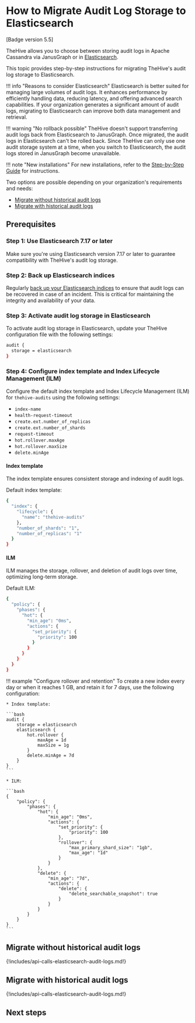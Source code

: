 # How to Migrate Audit Log Storage to Elasticsearch

[Badge version 5.5]

TheHive allows you to choose between storing audit logs in Apache Cassandra via JanusGraph or in [Elasticsearch](https://www.elastic.co/enterprise-search).

This topic provides step-by-step instructions for migrating TheHive's audit log storage to Elasticsearch.

!!! info "Reasons to consider Elasticsearch"
    Elasticsearch is better suited for managing large volumes of audit logs. It enhances performance by efficiently handling data, reducing latency, and offering advanced search capabilities. If your organization generates a significant amount of audit logs, migrating to Elasticsearch can improve both data management and retrieval.

!!! warning "No rollback possible"
    TheHive doesn't support transferring audit logs back from Elasticsearch to JanusGraph. Once migrated, the audit logs in Elasticsearch can't be rolled back. Since TheHive can only use one audit storage system at a time, when you switch to Elasticsearch, the audit logs stored in JanusGraph become unavailable.

!!! note "New installations"
    For new installations, refer to the [Step-by-Step Guide](../installation/step-by-step-installation-guide.md) for instructions.

Two options are possible depending on your organization's requirements and needs:

* [Migrate without historical audit logs](#migrate-without-historical-audit-logs)
* [Migrate with historical audit logs](#migrate-with-historical-audit-logs)

## Prerequisites

### Step 1: Use Elasticsearch 7.17 or later

Make sure you're using Elasticsearch version 7.17 or later to guarantee compatibility with TheHive's audit log storage.

### Step 2: Back up Elasticsearch indices

Regularly [back up your Elasticsearch indices](https://www.elastic.co/docs/deploy-manage/tools/snapshot-and-restore) to ensure that audit logs can be recovered in case of an incident. This is critical for maintaining the integrity and availability of your data.

### Step 3: Activate audit log storage in Elasticsearch

To activate audit log storage in Elasticsearch, update your TheHive configuration file with the following settings:

```bash
audit {
  storage = elasticsearch
}
```

### Step 4: Configure index template and Index Lifecycle Management (ILM)

Configure the default index template and Index Lifecycle Management (ILM) for `thehive-audits` using the following settings:

* `index-name`
* `health-request-timeout`
* `create.ext.number_of_replicas`
* `create.ext.number_of_shards`
* `request-timeout`
* `hot.rollover.maxAge`
* `hot.rollover.maxSize`
* `delete.minAge`

#### Index template

The index template ensures consistent storage and indexing of audit logs.

Default index template:

```bash
{
  "index": {
    "lifecycle": {
      "name": "thehive-audits"
    },
    "number_of_shards": "1",
    "number_of_replicas": "1"
  }
}
```

#### ILM

ILM manages the storage, rollover, and deletion of audit logs over time, optimizing long-term storage.

Default ILM:

```bash
{
  "policy": {
    "phases": {
      "hot": {
        "min_age": "0ms",
        "actions": {
          "set_priority": {
            "priority": 100
          }
        }
      }
    }
  }
}
```

!!! example "Configure rollover and retention"
    To create a new index every day or when it reaches 1 GB, and retain it for 7 days, use the following configuration:

    * Index template:

    ```bash
    audit {
        storage = elasticsearch
        elasticsearch {
            hot.rollover {
                maxAge = 1d
                maxSize = 1g
            }
            delete.minAge = 7d
        }
    }
    ```

    * ILM:

    ```bash
    {
        "policy": {
            "phases": {
                "hot": {
                    "min_age": "0ms",
                    "actions": {
                        "set_priority": {
                            "priority": 100
                        },
                        "rollover": {
                            "max_primary_shard_size": "1gb",
                            "max_age": "1d"
                        }
                    }
                },
                "delete": {
                    "min_age": "7d",
                    "actions": {
                        "delete": {
                            "delete_searchable_snapshot": true
                        }
                    }
                }
            }
        }
    }
    ```

## Migrate without historical audit logs

{!includes/api-calls-elasticsearch-audit-logs.md!}

## Migrate with historical audit logs

{!includes/api-calls-elasticsearch-audit-logs.md!}

<h2>Next steps</h2>